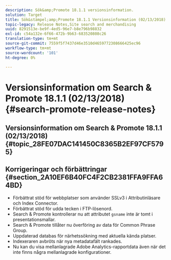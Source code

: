 ```yaml
---
description: Sök&amp;Promote 18.1.1 versionsinformation.
solution: Target
title: Sök&stämpel;amp;Promote 18.1.1 Versionsinformation (02/13/2018)
topic-legacy: Release Notes,Site search and merchandising
uuid: 8291513e-be9f-4ed5-96e7-b8e796b98832
exl-id: c54a132e-6f66-472b-9b63-683520808c26
translation-type: tm+mt
source-git-commit: 7559f5f7437d46e3510d4659772308666425ec96
workflow-type: tm+mt
source-wordcount: '101'
ht-degree: 0%

---
```


# Versionsinformation om Search &amp; Promote 18.1.1 (02/13/2018){#search-promote-release-notes}

## Versionsinformation om Search &amp; Promote 18.1.1 (02/13/2018) {#topic_28FE07DAC141450C8365B2EF97CF5795}

## Korrigeringar och förbättringar {#section_2A10EF6B40FC4F2CB2381FFA9FFA64BD}

* Förbättrat stöd för webbplatser som använder SSLv3 i Attributinläsare och Index Connector.
* Förbättrat stöd för udda tecken i FTP-lösenord.
* Search &amp; Promote kontrollerar nu att attributet `gsname` inte är tomt i presentationsmallar.
* Search &amp; Promote tillåter nu överföring av data för Common Phrase Group.
* Uppdaterad databas för närhetssökning med aktuella kända platser.
* Indexeraren avbröts när nya metadatafält rankades.
* Nu kan du visa mellanlagrade Adobe Analytics-rapportdata även när det inte finns några mellanlagrade konfigurationer.
